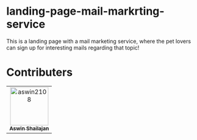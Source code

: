 # landing-page-mail-markrting-service
This is a landing page with a mail marketing service, where the pet lovers can sign up for interesting mails regarding that topic!

# Contributers
<!-- readme: contributors -start -->
<table>
<tr>
    <td align="center">
        <a href="https://github.com/aswin2108">
            <img src="https://avatars.githubusercontent.com/u/72661784?v=4" width="100;" alt="aswin2108"/>
            <br />
            <sub><b>Aswin Shailajan</b></sub>
        </a>
    </td></tr>
</table>
<!-- readme: contributors -end -->
